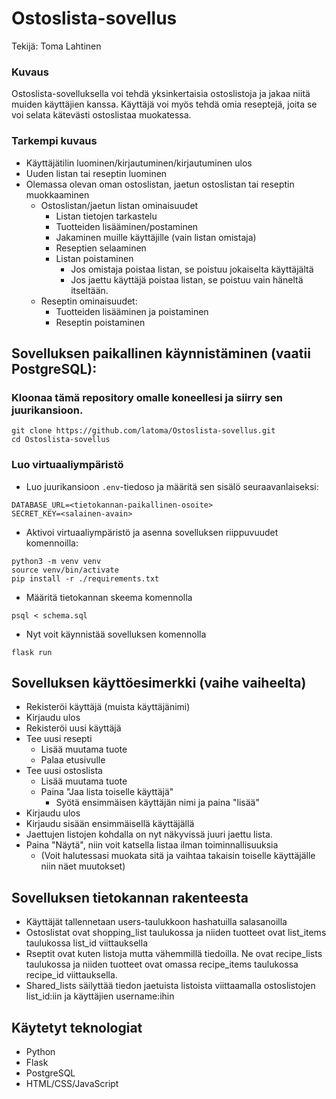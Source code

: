 # Ostoslista-sovellus
Tekijä: Toma Lahtinen
### Kuvaus
Ostoslista-sovelluksella voi tehdä yksinkertaisia ostoslistoja ja jakaa niitä muiden käyttäjien kanssa. Käyttäjä voi myös tehdä omia reseptejä, joita se voi selata kätevästi ostoslistaa muokatessa.

### Tarkempi kuvaus
- Käyttäjätilin luominen/kirjautuminen/kirjautuminen ulos
- Uuden listan tai reseptin luominen
- Olemassa olevan oman ostoslistan, jaetun ostoslistan tai reseptin muokkaaminen
  - Ostoslistan/jaetun listan ominaisuudet
    - Listan tietojen tarkastelu
    - Tuotteiden lisääminen/postaminen
    - Jakaminen muille käyttäjille (vain listan omistaja)
    - Reseptien selaaminen
    - Listan poistaminen
        - Jos omistaja poistaa listan, se poistuu jokaiselta käyttäjältä
        - Jos jaettu käyttäjä poistaa listan, se poistuu vain häneltä itseltään.
  - Reseptin ominaisuudet:
    - Tuotteiden lisääminen ja poistaminen
    - Reseptin poistaminen 
  

## Sovelluksen paikallinen käynnistäminen (vaatii PostgreSQL):

### Kloonaa tämä repository omalle koneellesi ja siirry sen juurikansioon.
```
git clone https://github.com/latoma/Ostoslista-sovellus.git
cd Ostoslista-sovellus
```
### Luo virtuaaliympäristö
- Luo juurikansioon `.env`-tiedoso ja määritä sen sisälö seuraavanlaiseksi:
```
DATABASE_URL=<tietokannan-paikallinen-osoite>
SECRET_KEY=<salainen-avain>
```
- Aktivoi virtuaaliympäristö ja asenna sovelluksen riippuvuudet komennoilla:
```
python3 -m venv venv
source venv/bin/activate
pip install -r ./requirements.txt
```
- Määritä tietokannan skeema komennolla
```
psql < schema.sql
```

- Nyt voit käynnistää sovelluksen komennolla
```
flask run
```
## Sovelluksen käyttöesimerkki (vaihe vaiheelta)
- Rekisteröi käyttäjä (muista käyttäjänimi)
- Kirjaudu ulos
- Rekisteröi uusi käyttäjä
- Tee uusi resepti
  - Lisää muutama tuote
  - Palaa etusivulle
- Tee uusi ostoslista
  - Lisää muutama tuote
  - Paina "Jaa lista toiselle käyttäjä"
    - Syötä ensimmäisen käyttäjän nimi ja paina "lisää"
- Kirjaudu ulos
- Kirjaudu sisään ensimmäisellä käyttäjällä
- Jaettujen listojen kohdalla on nyt näkyvissä juuri jaettu lista.
- Paina "Näytä", niin voit katsella listaa ilman toiminnallisuuksia
  - (Voit halutessasi muokata sitä ja vaihtaa takaisin toiselle käyttäjälle niin näet muutokset)
 
## Sovelluksen tietokannan rakenteesta
- Käyttäjät tallennetaan users-taulukkoon hashatuilla salasanoilla
- Ostoslistat ovat shopping_list taulukossa ja niiden tuotteet ovat list_items taulukossa list_id viittauksella
- Rseptit ovat kuten listoja mutta vähemmillä tiedoilla. Ne ovat recipe_lists taulukossa ja niiden tuotteet ovat omassa recipe_items taulukossa recipe_id viittauksella.
- Shared_lists säilyttää tiedon jaetuista listoista viittaamalla  ostoslistojen list_id:iin ja käyttäjien username:ihin

## Käytetyt teknologiat
- Python
- Flask
- PostgreSQL
- HTML/CSS/JavaScript
